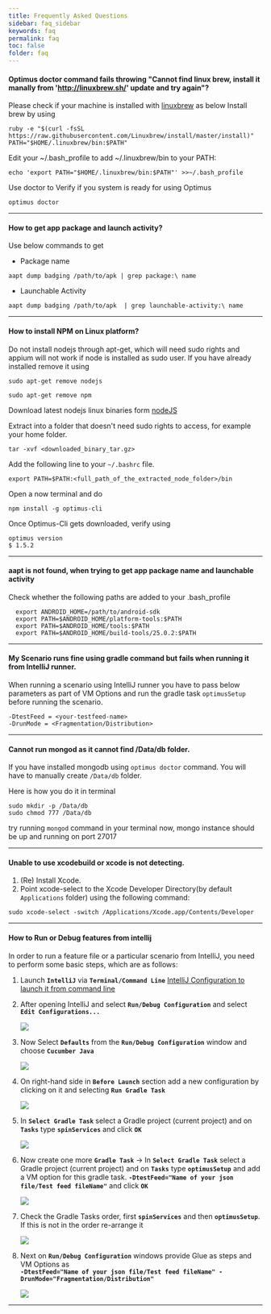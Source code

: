 ```yaml
---
title: Frequently Asked Questions
sidebar: faq_sidebar
keywords: faq
permalink: faq
toc: false
folder: faq
---
```


#### <a name="faq1"></a>Optimus doctor command fails throwing "Cannot find linux brew, install it manally from 'http://linuxbrew.sh/' update and try again"?
Please check if your machine is installed with [linuxbrew](http://linuxbrew.sh/) as below
Install brew by using
``` 
ruby -e "$(curl -fsSL https://raw.githubusercontent.com/Linuxbrew/install/master/install)"
PATH="$HOME/.linuxbrew/bin:$PATH"
```
Edit your ~/.bash_profile to add ~/.linuxbrew/bin to your PATH:
```
echo 'export PATH="$HOME/.linuxbrew/bin:$PATH"' >>~/.bash_profile
```
Use doctor to Verify if you system is ready for using Optimus
```
optimus doctor 
```
***

#### <a name="faq2"></a>How to get app package and launch activity?

Use below commands to get

* Package name
```shell
aapt dump badging /path/to/apk | grep package:\ name
```
* Launchable Activity
```shell
aapt dump badging /path/to/apk  | grep launchable-activity:\ name
```

***
#### <a name="faq3"></a> How to install NPM on Linux platform?
Do not install nodejs through apt-get, which will need sudo rights and appium will not work if node is installed as sudo user. If you have already installed remove it using

```
sudo apt-get remove nodejs

sudo apt-get remove npm
```
Download latest nodejs linux binaries form [nodeJS](http://nodejs.org/download/)

Extract into a folder that doesn't need sudo rights to access, for example your home folder.

```
tar -xvf <downloaded_binary_tar.gz>
```
Add the following line to your `~/.bashrc` file.

```
export PATH=$PATH:<full_path_of_the_extracted_node_folder>/bin
```
Open a now terminal and do
```
npm install -g optimus-cli
```
Once Optimus-Cli gets downloaded, verify using 
```
optimus version
$ 1.5.2
```
***

#### <a name="faq4"></a>aapt is not found, when trying to get app package name and launchable activity
Check whether the following paths are added to your .bash_profile
```
  export ANDROID_HOME=/path/to/android-sdk
  export PATH=$ANDROID_HOME/platform-tools:$PATH
  export PATH=$ANDROID_HOME/tools:$PATH
  export PATH=$ANDROID_HOME/build-tools/25.0.2:$PATH
```

***

#### <a name="faq5"></a>My Scenario runs fine using gradle command but fails when running it from IntelliJ runner.
When running a scenario using IntelliJ runner you have to pass below parameters as part of VM Options and run the gradle task `optimusSetup` before running the scenario.
```
-DtestFeed = <your-testfeed-name>
-DrunMode = <Fragmentation/Distribution>
```

***

#### <a name="faq6"></a>Cannot run mongod as it cannot find /Data/db folder.
If you have installed mongodb using `optimus doctor` command. You will have to manually create `/Data/db` folder.

Here is how you do it in terminal

```
sudo mkdir -p /Data/db
sudo chmod 777 /Data/db
```
try running `mongod` command in your terminal now, mongo instance should be up and running on port 27017

***

#### <a name="faq7"></a>Unable to use xcodebuild or xcode is not detecting.
1. (Re) Install Xcode.      
2. Point xcode-select to the Xcode Developer Directory(by default `Applications` folder) using the following command:       
```
sudo xcode-select -switch /Applications/Xcode.app/Contents/Developer
```       

***

#### <a name="faq8"></a>How to Run or Debug features from intellij
In order to run a feature file or a particular scenario from IntelliJ, you need to perform some basic steps, which are as follows:

1. Launch **`IntelliJ`** via **`Terminal/Command Line`** [IntelliJ Configuration to launch it from command line](https://www.jetbrains.com/help/idea/working-with-the-ide-features-from-command-line.html)

2. After opening IntelliJ and select **`Run/Debug Configuration`** and select **`Edit Configurations...`**

      ![](http://i.imgur.com/9S1Fr6z.png)

3. Now Select **`Defaults`** from the **`Run/Debug Configuration`** window and choose **`Cucumber Java`**

      ![](http://i.imgur.com/1VkwSYu.png)

4. On right-hand side in **`Before Launch`** section add a new configuration by clicking on it and selecting **`Run Gradle Task`**

      ![](http://i.imgur.com/o4FUq11.png)

5. In **`Select Gradle Task`** select a Gradle project (current project) and on **`Tasks`** type **`spinServices`** and click **`OK`**

      ![](https://imgur.com/iPx7t9t.png)

6. Now create one more **`Gradle Task`** -> In **`Select Gradle Task`** select a Gradle project (current project) and on **`Tasks`** type **`optimusSetup`** and add a VM option for this gradle task. **`-DtestFeed="Name of your json file/Test feed fileName"`** and click **`OK`**

      ![](https://i.imgur.com/GybnVMS.png)

7. Check the Gradle Tasks order, first **`spinServices`** and then **`optimusSetup`**. If this is not in the order re-arrange it

    ![](https://i.imgur.com/qYekYTg.png)

8. Next on **`Run/Debug Configuration`** windows provide Glue as steps and VM Options as     
**`-DtestFeed="Name of your json file/Test feed fileName" -DrunMode="Fragmentation/Distribution"`**

      ![](https://i.imgur.com/ZgqLZyL.png)      

***
